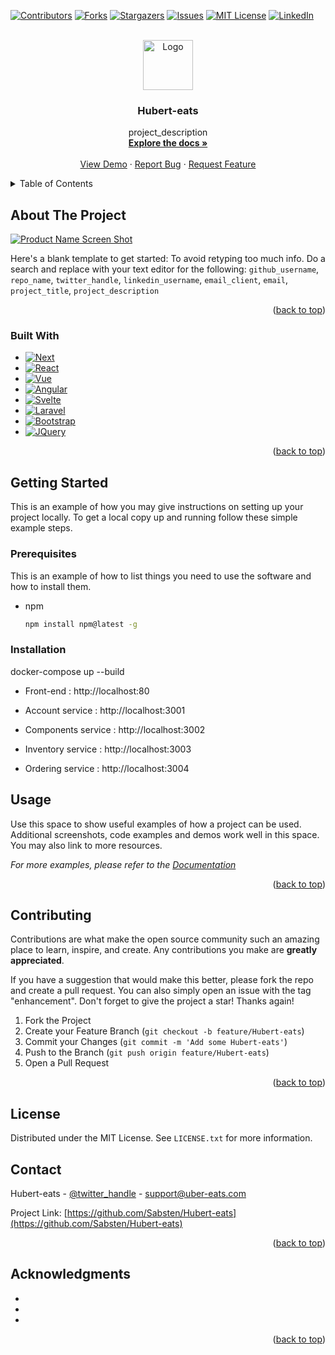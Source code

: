 [![Contributors][contributors-shield]][contributors-url]
[![Forks][forks-shield]][forks-url]
[![Stargazers][stars-shield]][stars-url]
[![Issues][issues-shield]][issues-url]
[![MIT License][license-shield]][license-url]
[![LinkedIn][linkedin-shield]][linkedin-url]



<!-- PROJECT LOGO -->
<br />
<div align="center">
  <a href="https://d1csarkz8obe9u.cloudfront.net/posterpreviews/cooking-restaurant-logo-editable-design-template-1937334dced5f5057b812d746dbffc28_screen.jpg?ts=1597223944">
    <img alt="Logo" width="80" height="80">
  </a>

<h3 align="center">Hubert-eats</h3>

  <p align="center">
    project_description
    <br />
    <a href="https://github.com/Sabsten/Hubert-eats"><strong>Explore the docs »</strong></a>
    <br />
    <br />
    <a href="https://github.com/Sabsten/Hubert-eats">View Demo</a>
    ·
    <a href="https://github.com/Sabsten/Hubert-eats/issues">Report Bug</a>
    ·
    <a href="https://github.com/Sabsten/Hubert-eats/issues">Request Feature</a>
  </p>
</div>



<!-- TABLE OF CONTENTS -->
<details>
  <summary>Table of Contents</summary>
  <ol>
    <li>
      <a href="#about-the-project">About The Project</a>
      <ul>
        <li><a href="#built-with">Built With</a></li>
      </ul>
    </li>
    <li>
      <a href="#getting-started">Getting Started</a>
      <ul>
        <li><a href="#prerequisites">Prerequisites</a></li>
        <li><a href="#installation">Installation</a></li>
      </ul>
    </li>
    <li><a href="#usage">Usage</a></li>
    <li><a href="#roadmap">Roadmap</a></li>
    <li><a href="#contributing">Contributing</a></li>
    <li><a href="#license">License</a></li>
    <li><a href="#contact">Contact</a></li>
    <li><a href="#acknowledgments">Acknowledgments</a></li>
  </ol>
</details>



<!-- ABOUT THE PROJECT -->
## About The Project

[![Product Name Screen Shot][product-screenshot]](https://example.com)

Here's a blank template to get started: To avoid retyping too much info. Do a search and replace with your text editor for the following: `github_username`, `repo_name`, `twitter_handle`, `linkedin_username`, `email_client`, `email`, `project_title`, `project_description`

<p align="right">(<a href="#readme-top">back to top</a>)</p>



### Built With

* [![Next][Next.js]][Next-url]
* [![React][React.js]][React-url]
* [![Vue][Vue.js]][Vue-url]
* [![Angular][Angular.io]][Angular-url]
* [![Svelte][Svelte.dev]][Svelte-url]
* [![Laravel][Laravel.com]][Laravel-url]
* [![Bootstrap][Bootstrap.com]][Bootstrap-url]
* [![JQuery][JQuery.com]][JQuery-url]

<p align="right">(<a href="#readme-top">back to top</a>)</p>



<!-- GETTING STARTED -->
## Getting Started

This is an example of how you may give instructions on setting up your project locally.
To get a local copy up and running follow these simple example steps.

### Prerequisites

This is an example of how to list things you need to use the software and how to install them.
* npm
  ```sh
  npm install npm@latest -g
  ```

### Installation

docker-compose up --build

- Front-end : http://localhost:80

- Account service : http://localhost:3001
- Components service : http://localhost:3002
- Inventory service : http://localhost:3003
- Ordering service : http://localhost:3004


<!-- USAGE EXAMPLES -->
## Usage

Use this space to show useful examples of how a project can be used. Additional screenshots, code examples and demos work well in this space. You may also link to more resources.

_For more examples, please refer to the [Documentation](https://github.com/Sabsten/Hubert-eats)_

<p align="right">(<a href="#readme-top">back to top</a>)</p>


<!-- CONTRIBUTING -->
## Contributing

Contributions are what make the open source community such an amazing place to learn, inspire, and create. Any contributions you make are **greatly appreciated**.

If you have a suggestion that would make this better, please fork the repo and create a pull request. You can also simply open an issue with the tag "enhancement".
Don't forget to give the project a star! Thanks again!

1. Fork the Project
2. Create your Feature Branch (`git checkout -b feature/Hubert-eats`)
3. Commit your Changes (`git commit -m 'Add some Hubert-eats'`)
4. Push to the Branch (`git push origin feature/Hubert-eats`)
5. Open a Pull Request

<p align="right">(<a href="#readme-top">back to top</a>)</p>



<!-- LICENSE -->
## License

Distributed under the MIT License. See `LICENSE.txt` for more information.

<!-- CONTACT -->
## Contact

Hubert-eats - [@twitter_handle](https://twitter.com/huber-eats) - support@uber-eats.com

Project Link: [https://github.com/Sabsten/Hubert-eats](https://github.com/Sabsten/Hubert-eats)

<p align="right">(<a href="#readme-top">back to top</a>)</p>



<!-- ACKNOWLEDGMENTS -->
## Acknowledgments

* []()
* []()
* []()

<p align="right">(<a href="#readme-top">back to top</a>)</p>



<!-- MARKDOWN LINKS & IMAGES -->
<!-- https://www.markdownguide.org/basic-syntax/#reference-style-links -->
[contributors-shield]: https://github.com/Sabsten/Hubert-eats.svg?style=for-the-badge
[contributors-url]: https://github.com/Sabsten/Hubert-eats/graphs/contributors
[forks-shield]: https://github.com/Sabsten/Hubert-eats/repo_name.svg?style=for-the-badge
[forks-url]: https://github.com/Sabsten/Hubert-eats/network/members
[stars-shield]: https://github.com/Sabsten/Hubert-eats.svg?style=for-the-badge
[stars-url]: https://github.com/Sabsten/Hubert-eats/stargazers
[issues-shield]: https://github.com/Sabsten/Hubert-eats.svg?style=for-the-badge
[issues-url]: https://github.com/Sabsten/Hubert-eats/issues
[license-shield]: https://github.com/Sabsten/Hubert-eats/repo_name.svg?style=for-the-badge
[license-url]: https://github.com/Sabsten/Hubert-eats/blob/master/LICENSE.txt
[linkedin-shield]: https://img.shields.io/badge/-LinkedIn-black.svg?style=for-the-badge&logo=linkedin&colorB=555
[linkedin-url]: https://linkedin.com/in/linkedin_username
[product-screenshot]: images/screenshot.png
[Next.js]: https://img.shields.io/badge/next.js-000000?style=for-the-badge&logo=nextdotjs&logoColor=white
[Next-url]: https://nextjs.org/
[React.js]: https://img.shields.io/badge/React-20232A?style=for-the-badge&logo=react&logoColor=61DAFB
[React-url]: https://reactjs.org/
[Vue.js]: https://img.shields.io/badge/Vue.js-35495E?style=for-the-badge&logo=vuedotjs&logoColor=4FC08D
[Vue-url]: https://vuejs.org/
[Angular.io]: https://img.shields.io/badge/Angular-DD0031?style=for-the-badge&logo=angular&logoColor=white
[Angular-url]: https://angular.io/
[Svelte.dev]: https://img.shields.io/badge/Svelte-4A4A55?style=for-the-badge&logo=svelte&logoColor=FF3E00
[Svelte-url]: https://svelte.dev/
[Laravel.com]: https://img.shields.io/badge/Laravel-FF2D20?style=for-the-badge&logo=laravel&logoColor=white
[Laravel-url]: https://laravel.com
[Bootstrap.com]: https://img.shields.io/badge/Bootstrap-563D7C?style=for-the-badge&logo=bootstrap&logoColor=white
[Bootstrap-url]: https://getbootstrap.com
[JQuery.com]: https://img.shields.io/badge/jQuery-0769AD?style=for-the-badge&logo=jquery&logoColor=white
[JQuery-url]: https://jquery.com 
